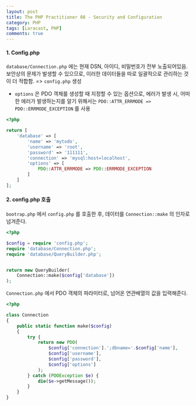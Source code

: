 ```yaml
---
layout: post
title: The PHP Practitioner 08 - Security and Configuration
category: PHP
tags: [Laracast, PHP]
comments: true
---
```


#### 1. Config.php

`database/Connection.php` 에는 현재 DSN, 아이디, 비밀번호가 전부 노출되어있음. 보안상의 문제가 발생할 수 있으므로, 이러한 데이터들을 따로 일괄적으로 관리하는 것이 더 적합함. => `config.php` 생성

- `options` 은 PDO 객체를 생성할 때 지정할 수 있는 옵션으로, 에러가 발생 시, 어떠한 에러가 발생하는지를 알기 위해서는 `PDO::ATTR_ERRMODE => PDO::ERRMODE_EXCEPTION` 를 사용

```php
<?php

return [
    'database' => [
        'name' => 'mytodo',
        'username' => 'root',
        'password' => '111111',
        'connection' => 'mysql:host=localhost',
        'options' => [
            PDO::ATTR_ERRMODE => PDO::ERRMODE_EXCEPTION
        ]
    ]
];
```



#### 2. config.php 호출

`bootrap.php` 에서 `config.php` 를 호출한 후, 데이터를 `Connection::make` 의 인자로 넘겨준다.

```php
<?php

$config = require 'config.php';
require 'database/Connection.php';
require 'database/QueryBuilder.php';


return new QueryBuilder(
    Connection::make($config['database'])
);
```



`Connection.php` 에서 PDO 객체의 파라미터로,  넘어온 연관배열의 값을 입력해준다.

```php
<?php

class Connection
{
    public static function make($config)
    {
        try {
            return new PDO(
                $config['connection'].';dbname='.$config['name'],
                $config['username'],
                $config['password'],
                $config['options']
            );
        } catch (PDOException $e) {
            die($e->getMessage());
        }
    }
}
```


